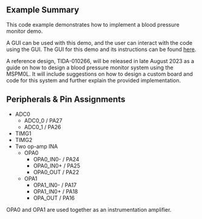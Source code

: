 ## Example Summary

This code example demonstrates how to implement a blood pressure monitor demo.

A GUI can be used with this demo, and the user can interact with the code using the GUI. The GUI for this demo and its instructions can be found
[here](https://dev.ti.com/gallery/view/TIMSPGC/BLOOD_PRESSURE_MONITOR/).

A reference design, TIDA-010266, will be released in late August 2023 as a guide on how to design a blood pressure monitor system using the MSPM0L. It will include suggestions on how to design a custom board and code for this system and further explain the provided implementation.

## Peripherals & Pin Assignments
- ADC0
    + ADC0_0 / PA27
    + ADC0_1 / PA26
- TIMG1
- TIMG2
- Two op-amp INA
    + OPA0
        + OPA0_IN0- / PA24
        + OPA0_IN0+ / PA25
        + OPA0_OUT / PA22
    + OPA1
        + OPA1_IN0- / PA17
        + OPA1_IN0+ / PA18
        + OPA_OUT / PA16

OPA0 and OPA1 are used together as an instrumentation amplifier.
